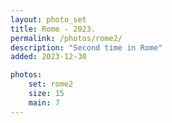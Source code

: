 ```yaml
---
layout: photo_set
title: Rome - 2023.
permalink: /photos/rome2/
description: "Second time in Rome"
added: 2023-12-30

photos:
    set: rome2
    size: 15
    main: 7
---
```

